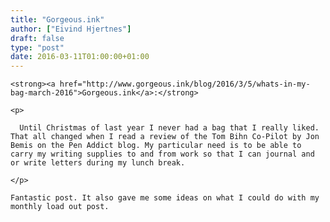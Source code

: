 ```yaml
---
title: "Gorgeous.ink"
author: ["Eivind Hjertnes"]
draft: false
type: "post"
date: 2016-03-11T01:00:00+01:00
---
```


<div class="HTML">
  <div></div>

<p>

</div>

```text
<strong><a href="http://www.gorgeous.ink/blog/2016/3/5/whats-in-my-bag-march-2016">Gorgeous.ink</a>:</strong>
```

<div class="HTML">
  <div></div>

</p>

</div>

<div class="HTML">
  <div></div>

<blockquote>

</div>

```text
<p>

  Until Christmas of last year I never had a bag that I really liked. That all changed when I read a review of the Tom Bihn Co-Pilot by Jon Bemis on the Pen Addict blog. My particular need is to be able to carry my writing supplies to and from work so that I can journal and or write letters during my lunch break.

</p>
```

<div class="HTML">
  <div></div>

</blockquote>

</div>

<div class="HTML">
  <div></div>

<p>

</div>

```text
Fantastic post. It also gave me some ideas on what I could do with my monthly load out post.
```

<div class="HTML">
  <div></div>

</p>

</div>
